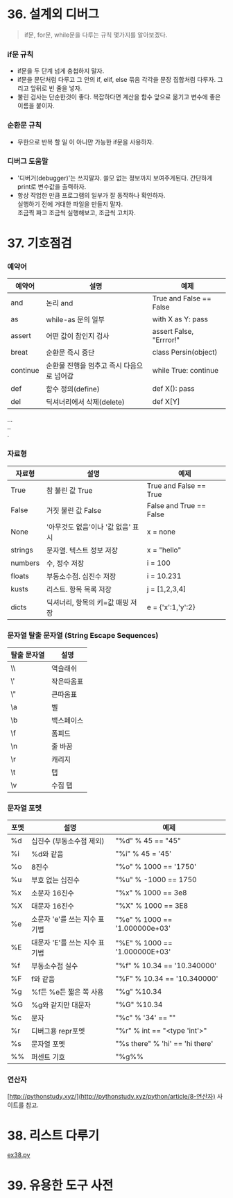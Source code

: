 # 36. 설계외 디버그
> if문, for문, while문을 다루는 규칙 몇가지를 알아보겠다.

### if문 규칙
- if문을 두 단계 넘게 충첩하지 말자.
- if문을 문단처럼 다루고 그 안의 if, elif, else 묶음 각각을 문장 집합처럼 다루자. 그리고 앞뒤로 빈 줄을 넣자.
- 불린 검사는 단순한것이 좋다. 복잡하다면 계산을 함수 앞으로 옮기고 변수에 좋은 이름을 붙이자.

### 순환문 규칙
- 무한으로 반복 할 일 이 아니먄 가능한 if문을 사용하자.

### 디버그 도움말

- '디버거(debugger)'는 쓰지말자. 쓸모 없는 정보까지 보여주게된다. 간단하게 print로 변수값을 출력하자.
- 항상 작업한 만큼 프로그램의 일부가 잘 동작하나 확인하자.  
실행하기 전에 거대한 파일을 만들지 말자.  
조금찍 짜고 조금씩 실행해보고, 조금씩 고치자.

# 37. 기호점검

### 예약어
| 예약어 | 설명 | 예제 |
|----------|---------------------------------|-------------------------|
| and      | 논리 and                         | True and False == False |
| as       | while-as 문의 일부                | with X as Y: pass       | 
| assert   | 어떤 값이 참인지 검사                | assert False, "Errror!" | 
| breat    | 순환문 즉시 중단                    | class Persin(object)    |
| continue | 순환물 진행을 멈추고 즉시 다음으로 넘어감 | while True: continue    |
| def      | 함수 정의(define)                 | def X(): pass           |
| del      | 딕셔너리에서 삭제(delete)           | def X[Y]                |
...  
..  
.  

### 자료형
| 자료형 | 설명 | 예제 |
|---------|----------------------------|------------------------|
| True    | 참 불린 값 True              | True and False == True |
| False   | 거짓 불린 값 False            | False and True == False|
| None    | '아무것도 없음'이나 '값 없음' 표시 | x = none              |
| strings | 문자열. 텍스트 정보 저장         | x = "hello"           |
| numbers | 수, 정수 저장                 | i = 100               |
| floats  | 부동소수점. 십진수 저장          | i = 10.231            |
| kusts   | 리스트. 항목 목록 저장          | j = [1,2,3,4]         |
| dicts   | 딕셔너리, 항목의 키=값 매핑 저장  | e = {'x':1,'y':2}     |

### 문자열 탈출 문자열 (String Escape Sequences)
| 탈출 문자열 | 설명 |
|---------|----------|
| \\\     | 역슬래쉬   |
| \\'     | 작은따옴표  |
| \\"     | 큰따옴표   |
| \\a     | 벨       | 
| \\b     | 백스페이스 |
| \\f     | 폼피드    |
| \\n     | 줄 바꿈   |
| \\r     | 캐리지    |
| \\t     | 탭       |
| \\v     | 수집 탭   |

### 문자열 포멧
| 포멧 | 설명 | 예제 |
|-----|-----|-----|
| %d | 십진수 (부동소수점 제외) | "%d" % 45 == "45" |
| %i | %d와 같음 | "%i" % 45 = '45' |
| %o | 8진수 | "%o" % 1000 == '1750' |
| %u | 부호 없는 십진수 | "%u" % -1000 == 1750 |
| %x | 소문자 16진수 | "%x" % 1000 == 3e8 |
| %X | 대문자 16진수 | "%X" % 1000 == 3E8 |
| %e | 소문자 'e'를 쓰는 지수 표기법 |  "%e" % 1000 == '1.000000e+03' |
| %E | 대문자 'E'를 쓰는 지수 표기법 |  "%E" % 1000 == '1.000000E+03' |
| %f | 부동소수점 실수 | "%f" % 10.34 == '10.340000'|
| %F | f와 같음 | "%F" % 10.34 == '10.340000'|
| %g | %f든 %e든 짧은 쪽 사용 | "%g" %10.34 |
| %G | %g와 같지만 대문자 | "%G" %10.34 |
| %c | 문자 | "%c" % '34' == "" |
| %r | 디버그용 repr포멧 | "%r" % int  == "&lt;type 'int'>" |
| %s | 문자열 포멧 | "%s there" % 'hi' == 'hi there' |
| %% | 퍼센트 기호 | "%g%%| % 10.34 == '10.34%'

### 연산자
[http://pythonstudy.xyz/](http://pythonstudy.xyz/python/article/8-연산자)
사이트를 참고.

# 38. 리스트 다루기
[ex38.py](ex/ex38.py)


# 39. 유용한 도구 사전


